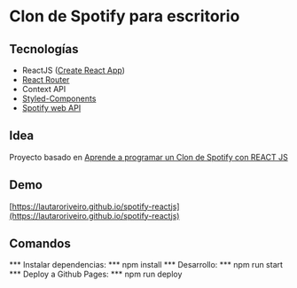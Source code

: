 # Clon de Spotify para escritorio

## Tecnologías
- ReactJS ([Create React App](https://github.com/facebook/create-react-app))
- [React Router](https://reactrouter.com/)
- Context API
- [Styled-Components](https://styled-components.com/)
- [Spotify web API](https://github.com/JMPerez/spotify-web-api-js)

## Idea
Proyecto basado en [Aprende a programar un Clon de Spotify con REACT JS](https://aprenderjavascript.online/clon-de-spotify)

## Demo
[https://lautaroriveiro.github.io/spotify-reactjs](https://lautaroriveiro.github.io/spotify-reactjs)

## Comandos
*** Instalar dependencias: *** npm install
*** Desarrollo: *** npm run start
*** Deploy a Github Pages: *** npm run deploy